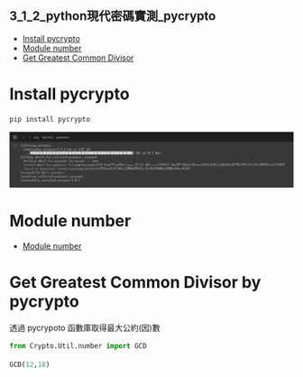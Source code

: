 ## 3_1_2_python現代密碼實測_pycrypto
- [Install pycrypto](https://github.com/JimLi999/CS2021/tree/main/CTF/20210923#install-pycrpto)
- [Module number](https://github.com/JimLi999/CS2021/tree/main/CTF/20210923#module-number)
- [Get Greatest Common Divisor](https://github.com/JimLi999/CS2021/tree/main/CTF/20210923#get-greatest-common-divisor)
# Install pycrypto
```python
pip install pycrypto
```
![result](./pycrypto_install.PNG)
# Module number
- [Module number](https://pythonhosted.org/pycrypto/Crypto.Util.number-module.html)
# Get Greatest Common Divisor by pycrypto
透過 pycrypoto 函數庫取得最大公約(因)數
```python
from Crypto.Util.number import GCD

GCD(12,18)
```


